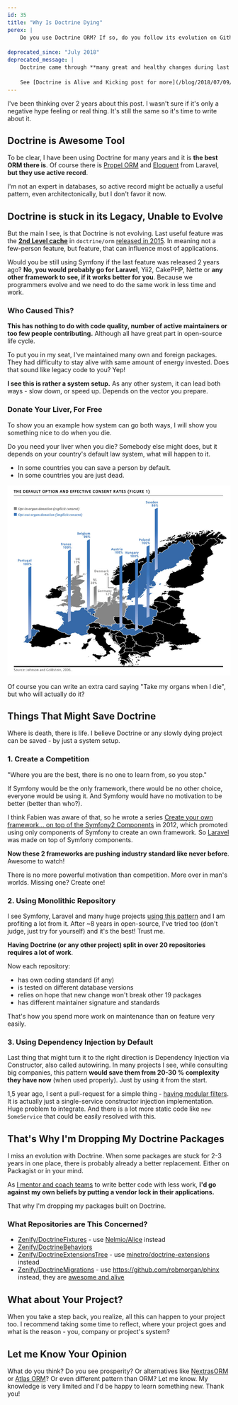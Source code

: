 ```yaml
---
id: 35
title: "Why Is Doctrine Dying"
perex: |
    Do you use Doctrine ORM? If so, do you follow its evolution on Github? Symfony is evolving, Laravel is evolving, Nette is evolving, world is evolving... Doctrine not. Today I will show you 3 reasons why.

deprecated_since: "July 2018"
deprecated_message: |
    Doctrine came through **many great and healthy changes during last ~18 months**, so this statement is no longer true.  
    
    See [Doctrine is Alive and Kicking post for more](/blog/2018/07/09/6-reasons-why-doctrine-is-alive-and-kicking/).
---
```


I've been thinking over 2 years about this post. I wasn't sure if it's only a negative hype feeling or real thing. It's still the same so it's time to write about it.

## Doctrine is Awesome Tool

To be clear, I have been using Doctrine for many years and it is **the best ORM there is**. Of course there is [Propel ORM](http://propelorm.org/) and [Eloquent](https://laravel.com/docs/eloquent) from Laravel,
**but they use active record**.

I'm not an expert in databases, so active record might be actually a useful pattern, even architectonically, but I don't favor it now.


## Doctrine is stuck in its Legacy, Unable to Evolve

But the main I see, is that Doctrine is not evolving. Last useful feature was the **[2nd Level cache](http://docs.doctrine-project.org/projects/doctrine-orm/en/latest/reference/second-level-cache.html)** in `doctrine/orm` [released in 2015](https://github.com/doctrine/doctrine2/releases/tag/v2.5.0). In meaning not a few-person feature, but feature, that can influence most of applications.

Would you be still using Symfony if the last feature was released 2 years ago? **No, you would probably go for Laravel**, Yii2, CakePHP, Nette or **any other framework to see, if it works better for you**. Because we programmers evolve and we need to do the same work in less time and work.


### Who Caused This?

**This has nothing to do with code quality, number of active maintainers or too few people contributing.** Although all have great part in open-source life cycle.

To put you in my seat, I've maintained many own and foreign packages. They had difficulty to stay alive with same amount of energy invested. Does that sound like legacy code to you? Yep!

**I see this is rather a system setup.** As any other system, it can lead both ways - slow down, or speed up. Depends on the vector you prepare.


### Donate Your Liver, For Free

To show you an example how system can go both ways, I will show you something nice to do when you die.

Do you need your liver when you die? Somebody else might does, but it depends on your country's default law system, what will happen to it.

- In some countries you can save a person by default.
- In some countries you are just dead.

<div class="text-center">
    <img src="/assets/images/posts/2017/dying-doctrine/organ-donation.jpg" class="img-thumbnail">
</div>

Of course you can write an extra card saying "Take my organs when I die", but who will actually do it?



## Things That Might Save Doctrine

Where is death, there is life. I believe Doctrine or any slowly dying project can be saved - by just a system setup.


### 1. Create a Competition

"Where you are the best, there is no one to learn from, so you stop."

If Symfony would be the only framework, there would be no other choice, everyone would be using it. And Symfony would have no motivation to be better (better than who?).

I think Fabien was aware of that, so he wrote a series [Create your own framework... on top of the Symfony2 Components](http://fabien.potencier.org/create-your-own-framework-on-top-of-the-symfony2-components-part-1.html) in 2012, which promoted using only components of Symfony to create an own framework. So [Laravel](https://laravel.com) was made on top of Symfony components.

**Now these 2 frameworks are pushing industry standard like never before**. Awesome to watch!

There is no more powerful motivation than competition. More over in man's worlds. Missing one? Create one!



### 2. Using Monolithic Repository

I see Symfony, Laravel and many huge projects [using this pattern](/blog/2017/01/31/how-monolithic-repository-in-open-source-saved-my-laziness/) and I am profiting a lot from it. After ~8 years in open-source, I've tried too (don't judge, just try for yourself) and it's the best! Trust me.

**Having Doctrine (or any other project) split in over 20 repositories requires a lot of work**.

Now each repository:

- has own coding standard (if any)
- is tested on different database versions
- relies on hope that new change won't break other 19 packages
- has different maintainer signature and standards

That's how you spend more work on maintenance than on feature very easily.


### 3. Using Dependency Injection by Default

Last thing that might turn it to the right direction is Dependency Injection via Constructor, also called autowiring.
In many projects I see, while consulting big companies, this pattern **would save them from 20-30 % complexity they have now** (when used properly). Just by using it from the start.

1,5 year ago, I sent a pull-request for a simple thing - [having modular filters](https://github.com/doctrine/doctrine2/pull/1453). It is actually just a single-service constructor injection implementation. Huge problem to integrate. And there is a lot more static code like `new SomeService` that could be easily resolved with this.

## That's Why I'm Dropping My Doctrine Packages

I miss an evolution with Doctrine. When some packages are stuck for 2-3 years in one place, there is probably already a better replacement. Either on Packagist or in your mind.

As [I mentor and coach teams](/mission) to write better code with less work, **I'd go against my own beliefs by putting a vendor lock in their applications.**

That why I'm dropping my packages built on Doctrine.


### What Repositories are This Concerned?

- [Zenify/DoctrineFixtures](https://github.com/Zenify/DoctrineFixtures) - use [Nelmio/Alice](https://github.com/nelmio/alice) instead
- [Zenify/DoctrineBehaviors](https://github.com/Zenify/DoctrineBehaviors)
- [Zenify/DoctrineExtensionsTree](https://github.com/Zenify/DoctrineExtensionsTree) - use [minetro/doctrine-extensions](https://github.com/minetro/doctrine-extensions) instead
- [Zenify/DoctrineMigrations](https://github.com/Zenify/DoctrineMigrations) - use
https://github.com/robmorgan/phinx instead, they are [awesome and alive](https://php.libhunt.com/project/phinx/vs/doctrine-migrations)


## What about Your Project?

When you take a step back, you realize, all this can happen to your project too.
I recommend taking some time to reflect, where your project goes and what is the reason - you, company or project's system?


## Let me Know Your Opinion

What do you think? Do you see prosperity? Or alternatives like [NextrasORM](https://github.com/nextras/orm) or [Atlas ORM](https://github.com/atlasphp/Atlas.Orm)? Or even different pattern than ORM?
Let me know. My knowledge is very limited and I'd be happy to learn something new. Thank you!
